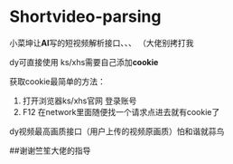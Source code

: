 # Shortvideo-parsing
小菜坤让**AI**写的短视频解析接口、、、
（大佬别拷打我

dy可直接使用
ks/xhs需要自己添加**cookie**

获取cookie最简单的方法：
1. 打开浏览器ks/xhs官网 登录账号
2. F12 在network里面随便找一个请求点进去就有cookie了

dy视频最高画质接口（用户上传的视频原画质）怕和谐就蒜鸟

##谢谢竺笙大佬的指导
